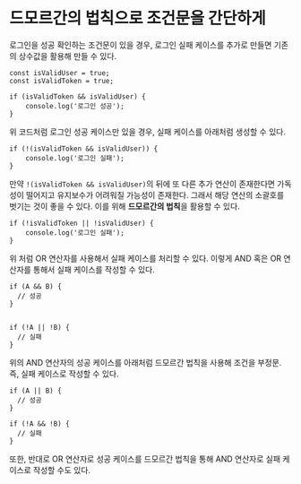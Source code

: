 # 드모르간의 법칙으로 조건문을 간단하게
로그인을 성공 확인하는 조건문이 있을 경우, 로그인 실패 케이스를 추가로 만들면 기존의 상수값을 활용해 만들 수 있다.   

```
const isValidUser = true;
const isValidToken = true;

if (isValidToken && isValidUser) {
    console.log('로그인 성공');
}
```

위 코드처럼 로그인 성공 케이스만 있을 경우, 실패 케이스를 아래처럼 생성할 수 있다.   

```
if (!(isValidToken && isValidUser)) {
    console.log('로그인 실패');
}
```

만약 ```!(isValidToken && isValidUser)```의 뒤에 또 다른 추가 연산이 존재한다면 가독성이 떨어지고 유지보수가 어려워질 가능성이 존재한다. 그래서 해당 연산의 소괄호를 벗기는 것이 좋을 수 있다. 이를 위해 <b>드모르간의 법칙</b>을 활용할 수 있다.   

```
if (!isValidToken || !isValidUser) {
    console.log('로그인 실패');
}
```

위 처럼 OR 연산자를 사용해서 실패 케이스를 처리할 수 있다. 이렇게 AND 혹은 OR 연산자를 통해서 실패 케이스를 작성할 수 있다.   

```
if (A && B) {
  // 성공
}


if (!A || !B) {
  // 실패
}
```

위의 AND 연산자의 성공 케이스를 아래처럼 드모르간 법칙을 사용해 조건을 부정문. 즉, 실패 케이스로 작성할 수 있다.   

```
if (A || B) {
  // 성공
}

if (!A && !B) {
  // 실패
}
```

또한, 반대로 OR 연산자로 성공 케이스를 드모르간 법칙을 통해 AND 연산자로 실패 케이스로 작성할 수도 있다.   